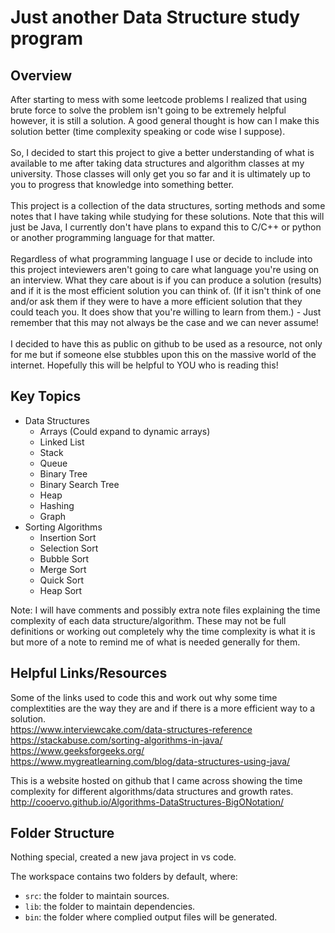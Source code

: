 # Just another Data Structure study program

## Overview

After starting to mess with some leetcode problems I realized that using brute force to solve the problem isn't going to be extremely helpful however, it is still a solution. A good general thought is how can I make this solution better (time complexity speaking or code wise I suppose).<br/><br/>
So, I decided to start this project to give a better understanding of what is available to me after taking data structures and algorithm classes at my university. Those classes will only get you so far and it is ultimately up to you to progress that knowledge into something better.<br/><br/>
This project is a collection of the data structures, sorting methods and some notes that I have taking while studying for these solutions. Note that this will just be Java, I currently don't have plans to expand this to C/C++ or python or another programming language for that matter.<br/><br/>
Regardless of what programming language I use or decide to include into this project inteviewers aren't going to care what language you're using on an interview. What they care about is if you can produce a solution (results) and if it is the most efficient solution you can think of. (If it isn't think of one and/or ask them if they were to have a more efficient solution that they could teach you. It does show that you're willing to learn from them.) - Just remember that this may not always be the case and we can never assume!<br/><br/>
I decided to have this as public on github to be used as a resource, not only for me but if someone else stubbles upon this on the massive world of the internet. Hopefully this will be helpful to YOU who is reading this!

## Key Topics
* Data Structures
    * Arrays (Could expand to dynamic arrays)
    * Linked List
    * Stack
    * Queue
    * Binary Tree
    * Binary Search Tree
    * Heap
    * Hashing
    * Graph
* Sorting Algorithms
    * Insertion Sort
    * Selection Sort
    * Bubble Sort
    * Merge Sort
    * Quick Sort
    * Heap Sort

Note: I will have comments and possibly extra note files explaining the time complexity of each data structure/algorithm. These may not be full definitions or working out completely why the time complexity is what it is but more of a note to remind me of what is needed generally for them.

## Helpful Links/Resources

Some of the links used to code this and work out why some time complextities are the way they are and if there is a more efficient way to a solution.<br/>
https://www.interviewcake.com/data-structures-reference<br/>
https://stackabuse.com/sorting-algorithms-in-java/<br/>
https://www.geeksforgeeks.org/<br/>
https://www.mygreatlearning.com/blog/data-structures-using-java/


This is a website hosted on github that I came across showing the time complexity for different algorithms/data structures and growth rates.<br/>
http://cooervo.github.io/Algorithms-DataStructures-BigONotation/

## Folder Structure

Nothing special, created a new java project in vs code.

The workspace contains two folders by default, where:

- `src`: the folder to maintain sources.
- `lib`: the folder to maintain dependencies.
- `bin`: the folder where complied output files will be generated.
